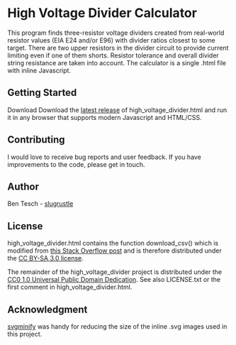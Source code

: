 # High Voltage Divider Calculator

This program finds three-resistor voltage dividers
created from real-world resistor values (EIA E24
and/or E96) with divider ratios closest to some
target. There are two upper resistors in the divider
circuit to provide current limiting even if one of
them shorts. Resistor tolerance and overall divider
string resistance are taken into account. The
calculator is a single .html file with inline Javascript.

## Getting Started

Download Download the [latest release](https://github.com/slugrustle/high_voltage_divider/releases)
of high\_voltage\_divider.html and run it in any browser that supports modern
Javascript and HTML/CSS.

## Contributing

I would love to receive bug reports and user
feedback. If you have improvements to the code,
please get in touch.

## Author

Ben Tesch - [slugrustle](https://github.com/slugrustle)

## License

high\_voltage\_divider.html contains the function download_csv()
which is modified from [this Stack Overflow post](https://stackoverflow.com/a/33542499)
and is therefore distributed under the 
[CC BY-SA 3.0 license](https://creativecommons.org/licenses/by-sa/3.0/).

The remainder of the high\_voltage\_divider project is distributed under the
[CC0 1.0 Universal Public Domain Dedication](https://creativecommons.org/publicdomain/zero/1.0/).
See also LICENSE.txt or the first comment in high\_voltage\_divider.html.

## Acknowledgment

[svgminify](http://www.svgminify.com/) was handy
for reducing the size of the inline .svg images
used in this project.
